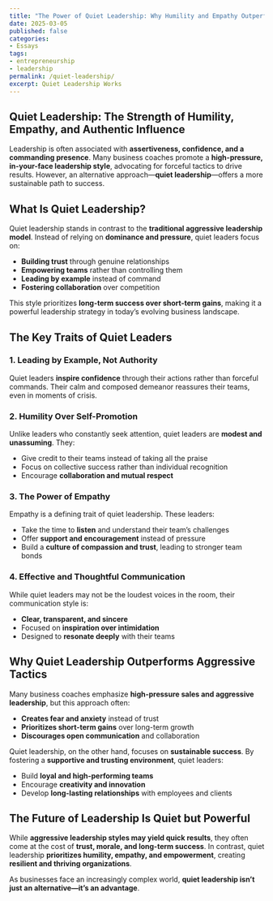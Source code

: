 ```yaml
---
title: "The Power of Quiet Leadership: Why Humility and Empathy Outperform Aggressive Tactics"
date: 2025-03-05
published: false
categories:
- Essays
tags:
- entrepreneurship
- leadership
permalink: /quiet-leadership/
excerpt: Quiet Leadership Works
---
```

## Quiet Leadership: The Strength of Humility, Empathy, and Authentic Influence  

Leadership is often associated with **assertiveness, confidence, and a commanding presence**. Many business coaches promote a **high-pressure, in-your-face leadership style**, advocating for forceful tactics to drive results. However, an alternative approach—**quiet leadership**—offers a more sustainable path to success.  

## What Is Quiet Leadership?

Quiet leadership stands in contrast to the **traditional aggressive leadership model**. Instead of relying on **dominance and pressure**, quiet leaders focus on:  

- **Building trust** through genuine relationships  
- **Empowering teams** rather than controlling them  
- **Leading by example** instead of command  
- **Fostering collaboration** over competition  

This style prioritizes **long-term success over short-term gains**, making it a powerful leadership strategy in today’s evolving business landscape.  

## The Key Traits of Quiet Leaders

### 1. Leading by Example, Not Authority  
Quiet leaders **inspire confidence** through their actions rather than forceful commands. Their calm and composed demeanor reassures their teams, even in moments of crisis.  

### 2. Humility Over Self-Promotion
Unlike leaders who constantly seek attention, quiet leaders are **modest and unassuming**. They:  
- Give credit to their teams instead of taking all the praise  
- Focus on collective success rather than individual recognition  
- Encourage **collaboration and mutual respect**  

### 3. The Power of Empathy
Empathy is a defining trait of quiet leadership. These leaders:  
- Take the time to **listen** and understand their team’s challenges  
- Offer **support and encouragement** instead of pressure  
- Build a **culture of compassion and trust**, leading to stronger team bonds  

### 4. Effective and Thoughtful Communication  
While quiet leaders may not be the loudest voices in the room, their communication style is:  
- **Clear, transparent, and sincere**  
- Focused on **inspiration over intimidation**  
- Designed to **resonate deeply** with their teams  

## Why Quiet Leadership Outperforms Aggressive Tactics

Many business coaches emphasize **high-pressure sales and aggressive leadership**, but this approach often:  
- **Creates fear and anxiety** instead of trust  
- **Prioritizes short-term gains** over long-term growth  
- **Discourages open communication** and collaboration  

Quiet leadership, on the other hand, focuses on **sustainable success**. By fostering a **supportive and trusting environment**, quiet leaders:  
- Build **loyal and high-performing teams**  
- Encourage **creativity and innovation**  
- Develop **long-lasting relationships** with employees and clients  

## The Future of Leadership Is Quiet but Powerful

While **aggressive leadership styles may yield quick results**, they often come at the cost of **trust, morale, and long-term success**. In contrast, quiet leadership **prioritizes humility, empathy, and empowerment**, creating **resilient and thriving organizations**.  

As businesses face an increasingly complex world, **quiet leadership isn’t just an alternative—it’s an advantage**.